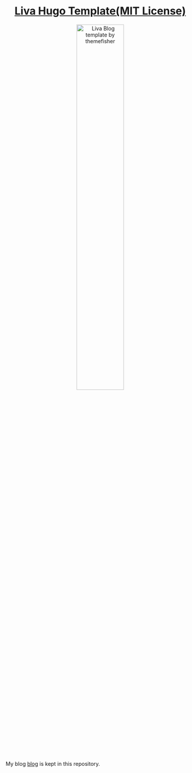 <div align="center">
  <h1><a href="https://gethugothemes.com/products/liva-hugo/">Liva Hugo Template(MIT License)</a></h1>
  <img src="https://raw.githubusercontent.com/yerzhankaratay/awaytodata/master/images/screenshot.png" width="50%" alt="Liva Blog template by themefisher">
</div>

My blog [blog](awaytodata.com) is kept in this repository.
